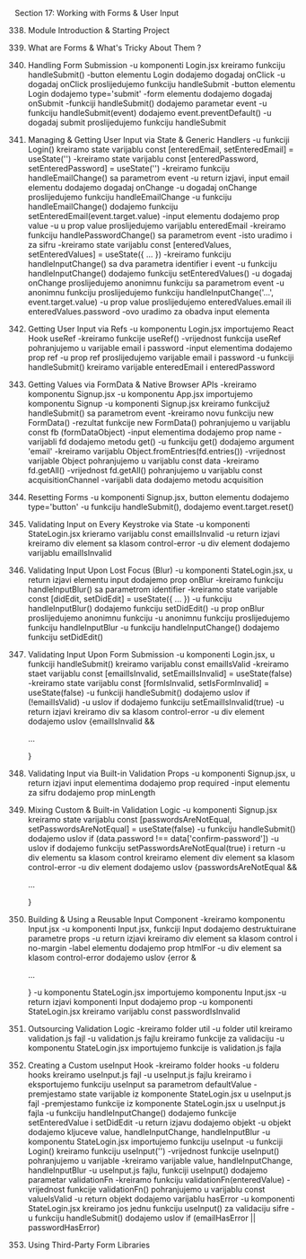 Section 17: Working with Forms & User Input

338. Module Introduction & Starting Project

339. What are Forms & What's Tricky About Them ?

340. Handling Form Submission
-u komponenti Login.jsx kreiramo funkciju handleSubmit()
-button elementu Login dodajemo dogadaj onClick
-u dogadaj onClick proslijedujemo funkciju handleSubmit
-button elementu Login dodajemo type='submit'
-form elementu dodajemo dogadaj onSubmit
-funkciji handleSubmit() dodajemo parametar event
-u funkciju handleSubmit(event) dodajemo event.preventDefault()
-u dogadaj submit proslijedujemo funkciju handleSubmit

341. Managing & Getting User Input via State & Generic Handlers
-u funkciji Login() kreiramo state varijablu const [enteredEmail, setEnteredEmail] = useState('')
-kreiramo state varijablu const [enteredPassword, setEnteredPassword] = useState('')
-kreiramo funkciju handleEmailChange() sa parametrom event
-u return izjavi, input email elementu dodajemo dogadaj onChange
-u dogadaj onChange proslijedujemo funkciju handleEmailChange
-u funkciju handleEmailChange() dodajemo funkciju setEnteredEmail(event.target.value)
-input elementu dodajemo prop value
-u u prop value proslijedujemo varijablu enteredEmail
-kreiramo funkciju handlePasswordChange() sa parametrom event
-isto uradimo i za sifru
-kreiramo state varijablu const [enteredValues, setEnteredValues] = useState({ ... })
-kreiramo funkciju handleInputChange() sa dva parametra identifier i event
-u funkciju handleInputChange() dodajemo funkciju setEnteredValues()
-u dogadaj onChange proslijedujemo anonimnu funkciju sa parametrom event
-u anonimnu funkciju proslijedujemo funkciju handleInputChange('...', event.target.value)
-u prop value proslijedujemo enteredValues.email ili enteredValues.password
-ovo uradimo za obadva input elementa

342. Getting User Input via Refs
-u komponentu Login.jsx importujemo React Hook useRef
-kreiramo funkcije useRef()
-vrijednost funkcija useRef pohranjujemo u varijable email  i password
-input elementima dodajemo prop ref
-u prop ref proslijedujemo varijable email i password
-u funkciji handleSubmit() kreiramo varijable enteredEmail i enteredPassword

343. Getting Values via FormData & Native Browser APIs
-kreiramo komponentu Signup.jsx
-u komponentu App.jsx importujemo komponentu Signup
-u komponenti Signup.jsx kreiramo funkcijuž handleSubmit() sa parametrom event
-kreiramo novu funkciju new FormData()
-rezultat funkcije new FormData() pohranjujemo u varijablu const fb (formDataObject)
-input elementima dodajemo prop name
-varijabli fd dodajemo metodu get()
-u funkciju get() dodajemo argument 'email'
-kreiramo varijablu Object.fromEntries(fd.entries())
-vrijednost varijable Object pohranjujemo u varijablu const data
-kreiramo fd.getAll()
-vrijednost fd.getAll() pohranjujemo u varijablu const acquisitionChannel
-varijabli data dodajemo metodu acquisition

344. Resetting Forms
-u komponenti Signup.jsx, button elementu dodajemo type='button'
-u funkciju handleSubmit(), dodajemo event.target.reset()

345. Validating Input on Every Keystroke via State
-u komponenti StateLogin.jsx krieramo varijablu const emailIsInvalid
-u return izjavi kreiramo div element sa klasom control-error
-u div element dodajemo varijablu emailIsInvalid

346. Validating Input Upon Lost Focus (Blur)
-u komponenti StateLogin.jsx, u return izjavi elementu input dodajemo prop onBlur
-kreiramo funkciju handleInputBlur() sa parametrom identifier
-kreiramo state varijable const [didEdit, setDidEdit] = useState({ ... })
-u funkciju handleInputBlur() dodajemo funkciju setDidEdit()
-u prop onBlur proslijedujemo anonimnu funkciju
-u anonimnu funkciju proslijedujemo funkciju handleInputBlur
-u funkciju handleInputChange() dodajemo funkciju setDidEdit()

347. Validating Input Upon Form Submission
-u komponenti Login.jsx, u funkciji handleSubmit() kreiramo varijablu const emailIsValid
-kreiramo staet varijablu const [emailIsInvalid, setEmailIsInvalid] = useState(false)
-kreiramo state varijablu const [formIsInvalid, setIsFormInvalid] = useState(false)
-u funkciji handleSubmit() dodajemo uslov if (!emailIsValid)
-u uslov if dodajemo funkciju setEmailIsInvalid(true)
-u return izjavi kreiramo div sa klasom control-error
-u div element dodajemo uslov {emailIsInvalid && <p>...</p>}

348. Validating Input via Built-in Validation Props
-u komponenti Signup.jsx, u return izjavi input elementima dodajemo prop required
-input elementu za sifru dodajemo prop minLength

349. Mixing Custom & Built-in Validation Logic
-u komponenti Signup.jsx kreiramo state varijablu const [passwordsAreNotEqual, setPasswordsAreNotEqual] = useState(false)
-u funkciju handleSubmit() dodajemo uslov if (data.password !== data['confirm-password'])
-u uslov if dodajemo funkciju setPasswordsAreNotEqual(true) i return
-u div elementu sa klasom control kreiramo element div element sa klasom control-error
-u div element dodajemo uslov {passwordsAreNotEqual && <p>...</p>}

350. Building & Using a Reusable Input Component
-kreiramo komponentu Input.jsx
-u komponenti Input.jsx, funkciji Input dodajemo destruktuirane parametre props
-u return izjavi kreiramo div element sa klasom control i no-margin
-label elementu dodajemo prop htmlFor
-u div element sa klasom control-error dodajemo uslov {error & <p>...</p>}
-u komponentu StateLogin.jsx importujemo komponentu Input.jsx
-u return izjavi komponenti Input dodajemo prop 
-u komponenti StateLogin.jsx kreiramo varijablu const passwordIsInvalid

351. Outsourcing Validation Logic
-kreiramo folder util
-u folder util kreiramo validation.js fajl
-u validation.js fajlu kreiramo funkcije za validaciju
-u komponentu StateLogin.jsx importujemo funkcije is validation.js fajla

352. Creating a Custom useInput Hook
-kreiramo folder hooks
-u folderu hooks kreiramo useInput.js fajl
-u useInput.js fajlu kreiramo i eksportujemo funkciju useInput sa parametrom defaultValue
-premjestamo state varijable iz komponente StateLogin.jsx u useInput.js fajl
-premjestamo funkcije iz komponente StateLogin.jsx u useInput.js fajla
-u funkciju handleInputChange() dodajemo funkcije setEnteredValue i setDidEdit
-u return izjavu dodajemo objekt
-u objekt dodajemo kljuceve value, handleInputChange, handleInputBlur
-u komponentu StateLogin.jsx importujemo funkciju useInput
-u funkciji Login() kreiramo funkciju useInput('')
-vrijednost funkcije useInput() pohranjujemo u varijable
-kreiramo varijable value, handleInputChange, handleInputBlur
-u useInput.js fajlu, funkciji useInput() dodajemo parametar validationFn
-kreiramo funkciju validationFn(enteredValue)
-vrijednost funkcije validationFn() pohranjujemo u varijablu const valueIsValid
-u return objekt dodajemo varijablu hasError
-u komponenti StateLogin.jsx kreiramo jos jednu funkciju useInput() za validaciju sifre
-u funkciju handleSubmit() dodajemo uslov if (emailHasError || passwordHasError)

353. Using Third-Party Form Libraries
